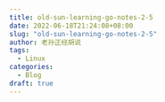 ```yaml
---
title: old-sun-learning-go-notes-2-5
date: 2022-06-18T21:24:08+08:00
slug: "old-sun-learning-go-notes-2-5"
author: 老孙正经胡说
tags:
  - Linux
categories:
  - Blog
draft: true
---
```


